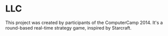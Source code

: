 LLC
===
This project was created by participants of the ComputerCamp 2014.
It's a round-based real-time strategy game, inspired by Starcraft.
